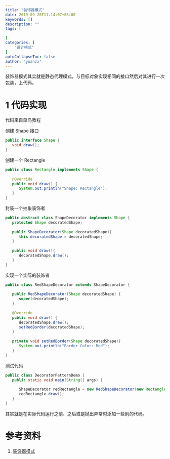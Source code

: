 ```yaml
---
title: "装饰器模式"
date: 2019-09-20T11:14:07+08:00
keywords: []
description: ""
tags: [

]
categories: [
    "设计模式"
]
autoCollapseToc: false
author: "yuanzx"
---
```


装饰器模式其实就是静态代理模式，与目标对象实现相同的接口然后对其进行一次包装，上代码。

# 1 代码实现

代码来自菜鸟教程

创建 Shape 接口

```java
public interface Shape {
   void draw();
}
```

创建一个 Rectangle

```java
public class Rectangle implements Shape {
 
   @Override
   public void draw() {
      System.out.println("Shape: Rectangle");
   }
}
```

封装一个抽象装饰者

```java
public abstract class ShapeDecorator implements Shape {
   protected Shape decoratedShape;
 
   public ShapeDecorator(Shape decoratedShape){
      this.decoratedShape = decoratedShape;
   }
 
   public void draw(){
      decoratedShape.draw();
   }  
}
```

实现一个实际的装饰者

```java
public class RedShapeDecorator extends ShapeDecorator {
 
   public RedShapeDecorator(Shape decoratedShape) {
      super(decoratedShape);     
   }
 
   @Override
   public void draw() {
      decoratedShape.draw();         
      setRedBorder(decoratedShape);
   }
 
   private void setRedBorder(Shape decoratedShape){
      System.out.println("Border Color: Red");
   }
}
```

测试代码

```java
public class DecoratorPatternDemo {
   public static void main(String[] args) {
 
      ShapeDecorator redRectangle = new RedShapeDecorator(new Rectangle());
      redRectangle.draw();
   }
}
```

其实就是在实际代码运行之前、之后或是抛出异常时添加一些别的代码。

# 参考资料

1. [装饰器模式](https://www.runoob.com/design-pattern/decorator-pattern.html)